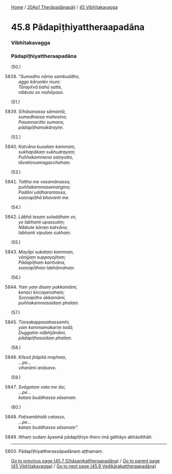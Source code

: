 
[Home](/) / [20Ap1 Therāpadānapāḷi](/tipitaka/20Ap1.md) / [45 Vibhītakavagga](/tipitaka/20Ap1/45.md)

# 45.8 Pādapīṭhiyattheraapadāna

### Vibhītakavagga

### Pādapīṭhiyattheraapadāna

(50.)

5838. _“Sumedho nāma sambuddho,_  
_aggo kāruṇiko muni;_  
_Tārayitvā bahū satte,_  
_nibbuto so mahāyaso._  


(51.)

5839. _Sīhāsanassa sāmantā,_  
_sumedhassa mahesino;_  
_Pasannacitto sumano,_  
_pādapīṭhamakārayiṃ._  


(52.)

5840. _Katvāna kusalaṃ kammaṃ,_  
_sukhapākaṃ sukhudrayaṃ;_  
_Puññakammena saṃyutto,_  
_tāvatiṃsamagacchahaṃ._  


(53.)

5841. _Tattha me vasamānassa,_  
_puññakammasamaṅgino;_  
_Padāni uddharantassa,_  
_soṇṇapīṭhā bhavanti me._  


(54.)

5842. _Lābhā tesaṃ suladdhaṃ vo,_  
_ye labhanti upassutiṃ;_  
_Nibbute kāraṃ katvāna,_  
_labhanti vipulaṃ sukhaṃ._  


(55.)

5843. _Mayāpi sukataṃ kammaṃ,_  
_vāṇijjaṃ suppayojitaṃ;_  
_Pādapīṭhaṃ karitvāna,_  
_soṇṇapīṭhaṃ labhāmahaṃ._  


(56.)

5844. _Yaṃ yaṃ disaṃ pakkamāmi,_  
_kenaci kiccayenahaṃ;_  
_Soṇṇapīṭhe akkamāmi,_  
_puññakammassidaṃ phalaṃ._  


(57.)

5845. _Tiṃsakappasahassamhi,_  
_yaṃ kammamakariṃ tadā;_  
_Duggatiṃ nābhijānāmi,_  
_pādapīṭhassidaṃ phalaṃ._  


(58.)

5846. _Kilesā jhāpitā mayhaṃ,_  
_…pe…_  
_viharāmi anāsavo._  


(59.)

5847. _Svāgataṃ vata me āsi,_  
_…pe…_  
_kataṃ buddhassa sāsanaṃ._  


(60.)

5848. _Paṭisambhidā catasso,_  
_…pe…_  
_kataṃ buddhassa sāsanaṃ”._  


5849. Itthaṃ sudaṃ āyasmā pādapīṭhiyo thero imā gāthāyo abhāsitthāti.

---

5850. Pādapīṭhiyattherassāpadānaṃ aṭṭhamaṃ.



[Go to previous page (45.7 Sīhāsanikattheraapadāna)](/tipitaka/20Ap1/45/45.7.md) / [Go to parent page (45 Vibhītakavagga)](/tipitaka/20Ap1/45.md) / [Go to next page (45.9 Vedikārakattheraapadāna)](/tipitaka/20Ap1/45/45.9.md)


